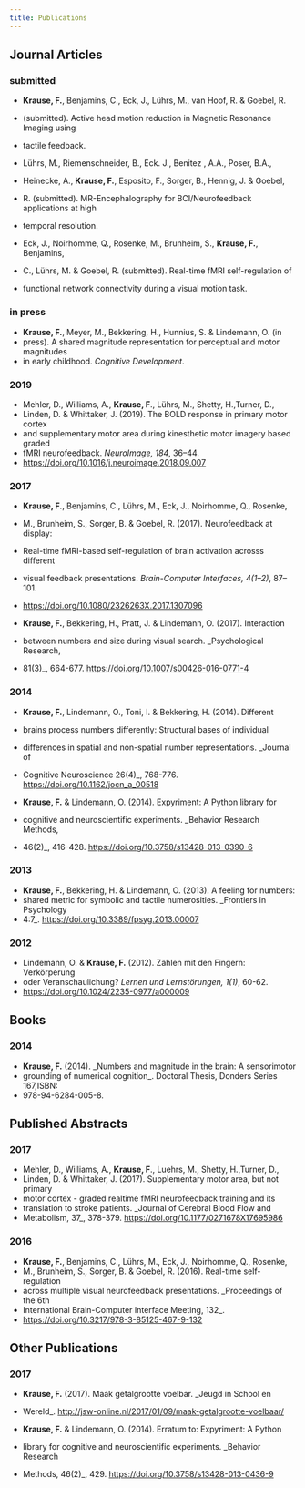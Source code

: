 ```yaml
---
title: Publications
---
```


## Journal Articles

### submitted
* **Krause, F.**, Benjamins, C., Eck, J., Lührs, M., van Hoof, R. & Goebel, R.
* (submitted). Active head motion reduction in Magnetic Resonance Imaging using
* tactile feedback.

* Lührs, M., Riemenschneider, B., Eck. J., Benitez , A.A., Poser, B.A.,
* Heinecke, A., **Krause, F.**, Esposito, F., Sorger, B., Hennig, J. & Goebel,
* R. (submitted). MR-Encephalography for BCI/Neurofeedback applications at high
* temporal resolution.

* Eck, J., Noirhomme, Q., Rosenke, M., Brunheim, S., **Krause, F.**, Benjamins,
* C., Lührs, M. & Goebel, R. (submitted). Real-time fMRI self-regulation of
* functional network connectivity during a visual motion task.

### in press
* **Krause, F.**, Meyer, M., Bekkering, H., Hunnius, S. & Lindemann, O. (in
* press). A shared magnitude representation for perceptual and motor magnitudes
* in early childhood. _Cognitive Development_.

### 2019
* Mehler, D., Williams, A., **Krause, F**., Lührs, M., Shetty, H.,Turner, D.,
* Linden, D. & Whittaker, J. (2019). The BOLD response in primary motor cortex
* and supplementary motor area during kinesthetic motor imagery based graded
* fMRI neurofeedback. _NeuroImage, 184_, 36–44.
* https://doi.org/10.1016/j.neuroimage.2018.09.007

### 2017
* **Krause, F.**, Benjamins, C., Lührs, M., Eck, J., Noirhomme, Q., Rosenke,
* M., Brunheim, S., Sorger, B. & Goebel, R. (2017). Neurofeedback at display:
* Real-time fMRI-based self-regulation of brain activation acrosss different
* visual feedback presentations. _Brain-Computer Interfaces, 4(1–2)_, 87–101.
* https://doi.org/10.1080/2326263X.2017.1307096

* **Krause, F.**, Bekkering, H., Pratt, J. & Lindemann, O. (2017). Interaction
* between numbers and size during visual search. _Psychological Research,
* 81(3)_, 664-677. https://doi.org/10.1007/s00426-016-0771-4

### 2014
* **Krause, F.**, Lindemann, O., Toni, I. & Bekkering, H. (2014). Different
* brains process numbers differently: Structural bases of individual
* differences in spatial and non-spatial number representations. _Journal of
* Cognitive Neuroscience 26(4)_, 768-776. https://doi.org/10.1162/jocn_a_00518

* **Krause, F.** & Lindemann, O. (2014). Expyriment: A Python library for
* cognitive and neuroscientific experiments. _Behavior Research Methods,
* 46(2)_, 416-428. https://doi.org/10.3758/s13428-013-0390-6

### 2013
* **Krause, F.**, Bekkering, H. & Lindemann, O. (2013). A feeling for numbers:
* shared metric for symbolic and tactile numerosities. _Frontiers in Psychology
* 4:7_. https://doi.org/10.3389/fpsyg.2013.00007

### 2012
* Lindemann, O. & **Krause, F.** (2012). Zählen mit den Fingern: Verkörperung
* oder Veranschaulichung? _Lernen und Lernstörungen, 1(1)_, 60-62.
* https://doi.org/10.1024/2235-0977/a000009

## Books
### 2014
* **Krause, F.** (2014). _Numbers and magnitude in the brain: A sensorimotor
* grounding of numerical cognition_. Doctoral Thesis, Donders Series 167,ISBN:
* 978-94-6284-005-8.

## Published Abstracts
### 2017
* Mehler, D., Williams, A., **Krause, F**., Luehrs, M., Shetty, H.,Turner, D.,
* Linden, D. & Whittaker, J. (2017). Supplementary motor area, but not primary
* motor cortex - graded realtime fMRI neurofeedback training and its
* translation to stroke patients. _Journal of Cerebral Blood Flow and
* Metabolism, 37_, 378-379. https://doi.org/10.1177/0271678X17695986

### 2016
* **Krause, F.**, Benjamins, C., Lührs, M., Eck, J., Noirhomme, Q., Rosenke,
* M., Brunheim, S., Sorger, B. & Goebel, R. (2016). Real-time self-regulation
* across multiple visual neurofeedback presentations. _Proceedings of the 6th
* International Brain-Computer Interface Meeting, 132_.
* https://doi.org/10.3217/978-3-85125-467-9-132

## Other Publications
### 2017
* **Krause, F.** (2017). Maak getalgrootte voelbar. _Jeugd in School en
* Wereld_. http://jsw-online.nl/2017/01/09/maak-getalgrootte-voelbaar/

* **Krause, F.** & Lindemann, O. (2014). Erratum to: Expyriment: A Python
* library for cognitive and neuroscientific experiments. _Behavior Research
* Methods, 46(2)_, 429. https://doi.org/10.3758/s13428-013-0436-9
